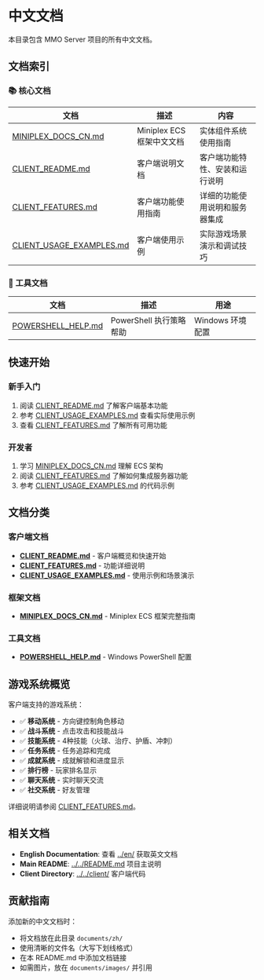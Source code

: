 # 中文文档

本目录包含 MMO Server 项目的所有中文文档。

## 文档索引

### 📚 核心文档

| 文档 | 描述 | 内容 |
|------|------|------|
| [MINIPLEX_DOCS_CN.md](./MINIPLEX_DOCS_CN.md) | Miniplex ECS 框架中文文档 | 实体组件系统使用指南 |
| [CLIENT_README.md](./CLIENT_README.md) | 客户端说明文档 | 客户端功能特性、安装和运行说明 |
| [CLIENT_FEATURES.md](./CLIENT_FEATURES.md) | 客户端功能使用指南 | 详细的功能使用说明和服务器集成 |
| [CLIENT_USAGE_EXAMPLES.md](./CLIENT_USAGE_EXAMPLES.md) | 客户端使用示例 | 实际游戏场景演示和调试技巧 |

### 🔧 工具文档

| 文档 | 描述 | 用途 |
|------|------|------|
| [POWERSHELL_HELP.md](./POWERSHELL_HELP.md) | PowerShell 执行策略帮助 | Windows 环境配置 |

## 快速开始

### 新手入门
1. 阅读 [CLIENT_README.md](./CLIENT_README.md) 了解客户端基本功能
2. 参考 [CLIENT_USAGE_EXAMPLES.md](./CLIENT_USAGE_EXAMPLES.md) 查看实际使用示例
3. 查看 [CLIENT_FEATURES.md](./CLIENT_FEATURES.md) 了解所有可用功能

### 开发者
1. 学习 [MINIPLEX_DOCS_CN.md](./MINIPLEX_DOCS_CN.md) 理解 ECS 架构
2. 阅读 [CLIENT_FEATURES.md](./CLIENT_FEATURES.md) 了解如何集成服务器功能
3. 参考 [CLIENT_USAGE_EXAMPLES.md](./CLIENT_USAGE_EXAMPLES.md) 的代码示例

## 文档分类

### 客户端文档
- **[CLIENT_README.md](./CLIENT_README.md)** - 客户端概览和快速开始
- **[CLIENT_FEATURES.md](./CLIENT_FEATURES.md)** - 功能详细说明
- **[CLIENT_USAGE_EXAMPLES.md](./CLIENT_USAGE_EXAMPLES.md)** - 使用示例和场景演示

### 框架文档
- **[MINIPLEX_DOCS_CN.md](./MINIPLEX_DOCS_CN.md)** - Miniplex ECS 框架完整指南

### 工具文档
- **[POWERSHELL_HELP.md](./POWERSHELL_HELP.md)** - Windows PowerShell 配置

## 游戏系统概览

客户端支持的游戏系统：
- ✅ **移动系统** - 方向键控制角色移动
- ✅ **战斗系统** - 点击攻击和技能战斗
- ✅ **技能系统** - 4种技能（火球、治疗、护盾、冲刺）
- ✅ **任务系统** - 任务追踪和完成
- ✅ **成就系统** - 成就解锁和进度显示
- ✅ **排行榜** - 玩家排名显示
- ✅ **聊天系统** - 实时聊天交流
- ✅ **社交系统** - 好友管理

详细说明请参阅 [CLIENT_FEATURES.md](./CLIENT_FEATURES.md)。

## 相关文档

- **English Documentation**: 查看 [../en/](../en/) 获取英文文档
- **Main README**: [../../README.md](../../README.md) 项目主说明
- **Client Directory**: [../../client/](../../client/) 客户端代码

## 贡献指南

添加新的中文文档时：
- 将文档放在此目录 `documents/zh/`
- 使用清晰的文件名（大写下划线格式）
- 在本 README.md 中添加文档链接
- 如需图片，放在 `documents/images/` 并引用
